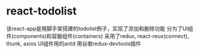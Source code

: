 # react-todolist

该react-app是用脚手架搭建的todolist例子，实现了添加和删除功能
分为了UI组件(components)和容器组件(containers)
采用了redux, react-reux(connect), thunk, axios
UI组件用的antd
用谷歌redux-devtools插件
